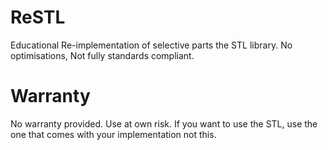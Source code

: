 ReSTL
=====

Educational Re-implementation of selective parts the STL library. No optimisations, Not fully standards compliant.

Warranty
======
No warranty provided. Use at own risk. If you want to use the STL, use the one that comes with your implementation not this.
